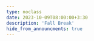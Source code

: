 ```yaml
---
type: noclass
date: 2023-10-09T08:00:00+3:30
description: 'Fall Break'
hide_from_announcments: true
---
```

